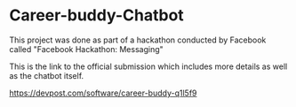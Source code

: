 # Career-buddy-Chatbot

This project was done as part of a hackathon conducted by Facebook called "Facebook Hackathon: Messaging"


This is the link to the official submission which includes more details as well as the chatbot itself.

https://devpost.com/software/career-buddy-q1l5f9

